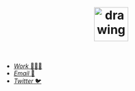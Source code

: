 <p align="center">
  <h1 align="center"><img src="https://user-images.githubusercontent.com/1774288/230042047-d08d9725-5ba0-452b-a4d2-ef0c101e6af6.png" alt="drawing" width="80"/></h1>
</p>

<br/>

- [_Work_ 👨🏻‍💻](https://unlikely.technology/)
- [_Email_ 📧](mailto:antonin.langlade@gmail.com)
- [_Twitter_ 🐦](https://twitter.com/antoninlanglade)
